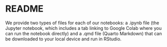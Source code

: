 # README
We provide two types of files for each of our notebooks: a .ipynb file (the Jupyter notebook, which includes a tab linking to Google Colab where you can run the notebook directly) and a .qmd file (Quarto Markdown) that can be downloaded to your local device and run in RStudio.
